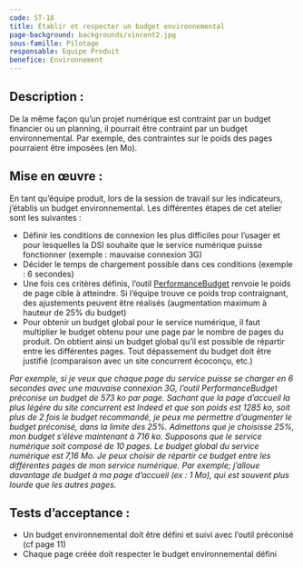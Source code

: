 ```yaml
---
code: ST-18
title: Établir et respecter un budget environnemental
page-background: backgrounds/vincent2.jpg
sous-famille: Pilotage
responsable: Equipe Produit
benefice: Environnement
---
```

## Description :

De la même façon qu’un projet numérique est contraint par un budget financier ou un planning, il pourrait être contraint par un budget environnemental. Par exemple, des contraintes sur le poids des pages pourraient être imposées (en Mo).

## Mise en œuvre :

En tant qu’équipe produit, lors de la session de travail sur les indicateurs, j’établis un budget environnemental. Les différentes étapes de cet atelier sont les suivantes :

- Définir les conditions de connexion les plus difficiles pour l’usager et pour lesquelles la DSI souhaite que le service numérique puisse fonctionner (exemple : mauvaise connexion 3G)
- Décider le temps de chargement possible dans ces conditions (exemple : 6 secondes)
- Une fois ces critères définis, l’outil [PerformanceBudget](https://www.performancebudget.io/) renvoie le poids de page cible à atteindre. Si l’équipe trouve ce poids trop contraignant, des ajustements peuvent être réalisés (augmentation maximum à hauteur de 25% du budget)
- Pour obtenir un budget global pour le service numérique, il faut multiplier le budget obtenu pour une page par le nombre de pages du produit. On obtient ainsi un budget global qu’il est possible de répartir entre les différentes pages. Tout dépassement du budget doit être justifié (comparaison avec un site concurrent écoconçu, etc.)

*Par exemple, si je veux que chaque page du service puisse se charger en 6 secondes avec une mauvaise connexion 3G, l’outil PerformanceBudget préconise un budget de 573 ko par page.
Sachant que la page d’accueil la plus légère du site concurrent est Indeed et que son poids est 1285 ko, soit plus de 2 fois le budget recommandé, je peux me permettre d’augmenter le budget préconisé, dans la limite des 25%.
Admettons que je choisisse 25%, mon budget s’élève maintenant à 716 ko.
Supposons que le service numérique soit composé de 10 pages. Le budget global du service numérique est 7,16 Mo. Je peux choisir de répartir ce budget entre les différentes pages de mon service numérique. Par exemple; j’alloue davantage de budget à ma page d’accueil (ex : 1 Mo), qui est souvent plus lourde que les autres pages.*

## Tests d’acceptance :

- Un budget environnemental doit être défini et suivi avec l’outil préconisé (cf page 11)
- Chaque page créée doit respecter le budget environnemental défini

